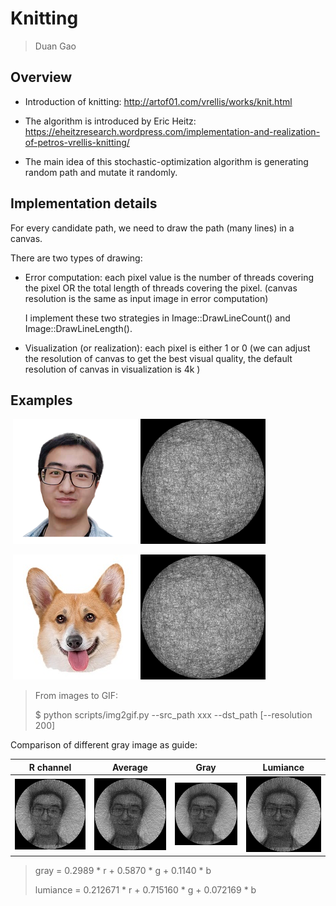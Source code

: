 # Knitting

> Duan Gao



## Overview

- Introduction of knitting: http://artof01.com/vrellis/works/knit.html

- The algorithm is introduced by Eric Heitz: https://eheitzresearch.wordpress.com/implementation-and-realization-of-petros-vrellis-knitting/

- The main idea of this stochastic-optimization algorithm is generating random path and mutate it randomly.



## Implementation details

For every candidate path, we need to draw the path (many lines) in a canvas. 

There are two types of drawing:

- Error computation: each pixel value is the number of threads covering the pixel OR the total length of threads covering the pixel. (canvas resolution is the same as input image in error computation)

  I implement these two strategies in Image::DrawLineCount() and Image::DrawLineLength().

- Visualization (or realization): each pixel is either 1 or 0 (we can adjust the resolution of canvas to get the best visual quality, the default resolution of canvas in visualization is 4k )



## Examples 

​                                      ![me](me.png) ![me](results/me.gif)

​	                               ![dog](dog.jpg) ![dog](results/dog.gif)

> From images to GIF:
>
> $ python scripts/img2gif.py --src_path xxx --dst_path [--resolution 200]



Comparison of different gray image as guide:

| R channel                                                  | Average                                                      | Gray                                                         | Lumiance                                                     |
| ---------------------------------------------------------- | ------------------------------------------------------------ | ------------------------------------------------------------ | ------------------------------------------------------------ |
| <img src="results/me/vis_990000.png" alt="vis_990000"  /> | <img src="results/me_avg/vis_990000.png" alt="vis_990000"  /> | <img src="results/me_gray/vis_990000.png" alt="vis_990000"  /> | <img src="results/me_lumiance/vis_990000.png" alt="vis_990000"  /> |

> gray = 0.2989 * r + 0.5870 * g + 0.1140 * b
>
> lumiance = 0.212671 * r + 0.715160 * g + 0.072169 * b






